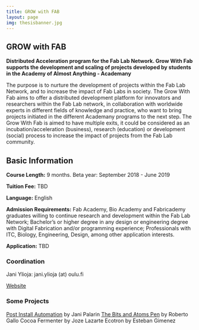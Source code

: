 ```yaml
---
title: GROW with FAB
layout: page
img: thesisbanner.jpg
---
```


## GROW with FAB

**Distributed Acceleration program for the Fab Lab Network.
Grow With Fab supports the development and scaling of projects developed by students in the Academy of Almost Anything - Academany**

The purpose is to nurture the development of projects within the Fab Lab Network, and to increase the impact of Fab Labs in society. The Grow With Fab aims to offer a distributed development platform for innovators and researchers within the Fab Lab network, in collaboration with worldwide experts in different fields of knowledge and practice, who want to bring projects initiated in the different Academany programs to the next step. The Grow With Fab is aimed to have multiple exits, it could be considered as an incubation/acceleration (business), research (education) or development (social) process to increase the impact of projects from the Fab Lab community.

## Basic Information

**Course Length:** 9 months. Beta year: September 2018 - June 2019

**Tuition Fee:** TBD

**Language:** English

**Admission Requirements:** Fab Academy, Bio Academy and Fabricademy graduates willing to continue research and development within the Fab Lab Network; Bachelor’s or higher degree in any design or engineering degree with Digital Fabrication and/or programming experience; Professionals with ITC, Biology, Engineering, Design, among other application interests.


**Application:** TBD


### Coordination 

Jani Ylioja: jani.ylioja (at) oulu.fi

[Website](http://grow.academany.org/)

### Some Projects

[Post Install Automation](http://cc.oulu.fi/~jpakarin/) by Jani Palarin 
[The Bits and Atoms Pen](http://bitsandatomspen.com/) by Roberto Gallo
Cocoa Fermenter by Joze Lazarte
Ecotron by Esteban Gimenez
